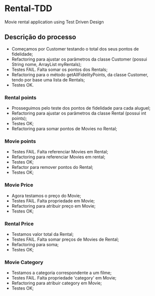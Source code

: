 # Rental-TDD
Movie rental application using Test Driven Design

## Descrição do processo
  * Começamos por Customer testando o total dos seus pontos de fidelidade;
  * Refactoring para ajustar os parâmetros da classe Customer (possui String nome, ArrayList myRentals);
  * Testes FAIL. Falta somar os pontos dos Rentals;
  * Refactoring para o método getAllFidelityPoints, da classe Customer, tendo por base uma lista de Rentals;
  * Testes OK. 
  ### Rental points
  * Prosseguimos pelo teste dos pontos de fidelidade para cada aluguel;
  * Refactoring para ajustar os parâmetros da classe Rental (possui int points);
  * Testes OK;
  * Refactoring para somar pontos de Movies no Rental;
  ### Movie points
  * Testes FAIL. Falta referenciar Movies em Rental;
  * Refactoring para referenciar Movies em rental;
  * Testes OK;
  * Refactor para remover pontos do Rental;
  * Testes OK;
  ### Movie Price
  * Agora testamos o preço do Movie;
  * Testes FAIL. Falta propriedade em Movie;
  * Refactoring para atribuir preço em Movie;
  * Testes OK;
  ### Rental Price
  * Testamos valor total da Rental;
  * Testes FAIL. Falta somar preços de Movies de Rental;
  * Refactoring para soma;
  * Testes OK;
  ### Movie Category
  * Testamos a categoria correspondente a um filme;
  * Testes FAIL. Falta propriedade 'category' em Movie;
  * Refactoring para atribuir category em Movie;
  * Testes OK;
  
  
